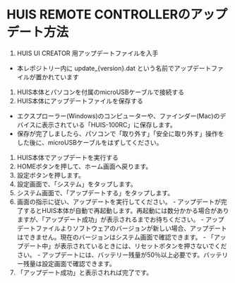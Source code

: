 HUIS REMOTE CONTROLLERのアップデート方法
====

1. HUIS UI CREATOR 用アップデートファイルを入手
  - 本レポジトリー内に update_{version}.dat という名前でアップデートファイルが置かれています
1. HUIS本体とパソコンを付属のmicroUSBケーブルで接続する
1. HUIS本体にアップデートファイルを保存する
  - エクスプローラー(Windows)のコンピューターや、ファインダー(Mac)のデバイスに表示されている「HUIS-100RC」に保存します。
  - 保存が完了しましたら、パソコンで「取り外す」「安全に取り外す」操作をした後に、microUSBケーブルをはずしてください。
1. HUIS本体でアップデートを実行する
  1. HOMEボタンを押して、ホーム画面へ戻ります。 
  1. 設定ボタンを押します。
  1. 設定画面で、「システム」をタップします。 
  1. システム画面で、「アップデートする」をタップします。 
  1. 画面の指示に従い、アップデートを実行してください。
    - アップデートが完了するとHUIS本体が自動で再起動します。再起動には数分かかる場合がありますが、「アップデート成功」が表示されるまでお待ちください。
    - アップデートファイルよりソフトウェアのバージョンが新しい場合、アップデートはできません。現在のバージョンはシステム画面で確認できます。
    - 「アップデート中」が表示されているときには、リセットボタンを押さないでください。
    - アップデートには、バッテリー残量が50％以上必要です。バッテリー残量は設定画面で確認できます。
1. 「アップデート成功」と表示されれば完了です。